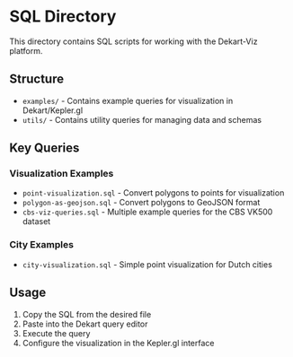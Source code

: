 # SQL Directory

This directory contains SQL scripts for working with the Dekart-Viz platform.

## Structure

- `examples/` - Contains example queries for visualization in Dekart/Kepler.gl
- `utils/` - Contains utility queries for managing data and schemas

## Key Queries

### Visualization Examples

- `point-visualization.sql` - Convert polygons to points for visualization
- `polygon-as-geojson.sql` - Convert polygons to GeoJSON format
- `cbs-viz-queries.sql` - Multiple example queries for the CBS VK500 dataset

### City Examples

- `city-visualization.sql` - Simple point visualization for Dutch cities

## Usage

1. Copy the SQL from the desired file
2. Paste into the Dekart query editor
3. Execute the query
4. Configure the visualization in the Kepler.gl interface